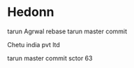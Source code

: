 Hedonn
======

tarun Agrwal rebase
tarun master commit

Chetu india pvt ltd

tarun master commit
sctor 63


